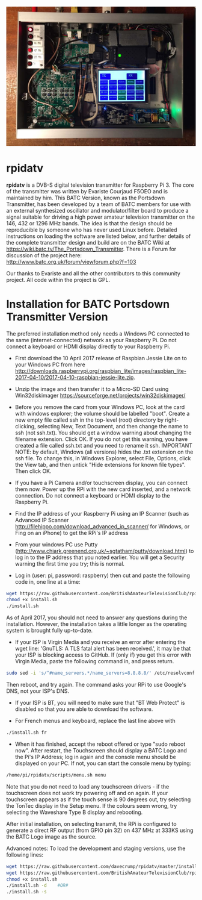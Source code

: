 ![rpidatv banner](/doc/img/Portsdown3.jpg)
# rpidatv

**rpidatv** is a DVB-S digital television transmitter for Raspberry Pi 3.  The core of the transmitter was written by Evariste Courjaud F5OEO and is maintained by him.  This BATC Version, known as the Portsdown Transmitter, has been developed by a team of BATC members for use with an external synthesized oscillator and modulator/filter board to produce a signal suitable for driving a high power amateur television transmitter on the 146, 432 or 1296 MHz bands.  The idea is that the design should be reproducible by someone who has never used Linux before.  Detailed instructions on loading the software are listed below, and further details of the complete transmitter design and build are on the BATC Wiki at https://wiki.batc.tv/The_Portsdown_Transmitter.  There is a Forum for discussion of the project here: http://www.batc.org.uk/forum/viewforum.php?f=103

Our thanks to Evariste and all the other contributors to this community project.  All code within the project is GPL.

# Installation for BATC Portsdown Transmitter Version

The preferred installation method only needs a Windows PC connected to the same (internet-connected) network as your Raspberry Pi.  Do not connect a keyboard or HDMI display directly to your Raspberry Pi.

- First download the 10 April 2017 release of Raspbian Jessie Lite on to your Windows PC from here http://downloads.raspberrypi.org/raspbian_lite/images/raspbian_lite-2017-04-10/2017-04-10-raspbian-jessie-lite.zip.  

- Unzip the image and then transfer it to a Micro-SD Card using Win32diskimager https://sourceforge.net/projects/win32diskimager/

- Before you remove the card from your Windows PC, look at the card with windows explorer; the volume should be labelled "boot".  Create a new empty file called ssh in the top-level (root) directory by right-clicking, selecting New, Text Document, and then change the name to ssh (not ssh.txt).  You should get a window warning about changing the filename extension.  Click OK.  If you do not get this warning, you have created a file called ssh.txt and you need to rename it ssh.  IMPORTANT NOTE: by default, Windows (all versions) hides the .txt extension on the ssh file.  To change this, in Windows Explorer, select File, Options, click the View tab, and then untick "Hide extensions for known file types". Then click OK.

- If you have a Pi Camera and/or touchscreen display, you can connect them now.  Power up the RPi with the new card inserted, and a network connection.  Do not connect a keyboard or HDMI display to the Raspberry Pi. 

- Find the IP address of your Raspberry Pi using an IP Scanner (such as Advanced IP Scanner http://filehippo.com/download_advanced_ip_scanner/ for Windows, or Fing on an iPhone) to get the RPi's IP address 

- From your windows PC use Putty (http://www.chiark.greenend.org.uk/~sgtatham/putty/download.html) to log in to the IP address that you noted earlier.  You will get a Security warning the first time you try; this is normal.

- Log in (user: pi, password: raspberry) then cut and paste the following code in, one line at a time:

```sh
wget https://raw.githubusercontent.com/BritishAmateurTelevisionClub/rpidatv/master/install.sh
chmod +x install.sh
./install.sh
```
As of April 2017, you should not need to answer any questions during the installation.  However, the installation takes a little longer as the operating system is brought fully up-to-date.

- If your ISP is Virgin Media and you receive an error after entering the wget line: 'GnuTLS: A TLS fatal alert has been received.', it may be that your ISP is blocking access to GitHub.  If (only if) you get this error with Virgin Media, paste the following command in, and press return.
```sh
sudo sed -i 's/^#name_servers.*/name_servers=8.8.8.8/' /etc/resolvconf.conf
```
Then reboot, and try again.  The command asks your RPi to use Google's DNS, not your ISP's DNS.

- If your ISP is BT, you will need to make sure that "BT Web Protect" is disabled so that you are able to download the software.

- For French menus and keyboard, replace the last line above with 
```sh
./install.sh fr
```

- When it has finished, accept the reboot offered or type "sudo reboot now".  After restart, the Touchscreen should display a BATC Logo and the Pi's IP Address; log in again and the console menu should be displayed on your PC.  If not, you can start the console menu by typing:

```sh
/home/pi/rpidatv/scripts/menu.sh menu
```

Note that you do not need to load any touchscreen drivers - if the touchscreen does not work try powering off and on again.  If your touchscreen appears as if the touch sense is 90 degrees out, try selecting the TonTec display in the Setup menu.  If the colours seem wrong, try selecting the Waveshare Type B display and rebooting.

After initial installation, on selecting transmit, the RPi is configured to generate a direct RF output (from GPIO pin 32) on 437 MHz at 333KS using the BATC Logo image as the source.  

Advanced notes:  To load the development and staging versions, use the following lines:
```sh
wget https://raw.githubusercontent.com/davecrump/rpidatv/master/install.sh  #OR#
wget https://raw.githubusercontent.com/BritishAmateurTelevisionClub/rpidatv/batc_staging/install.sh
chmod +x install.sh
./install.sh -d    #OR#
./install.sh -s
```
